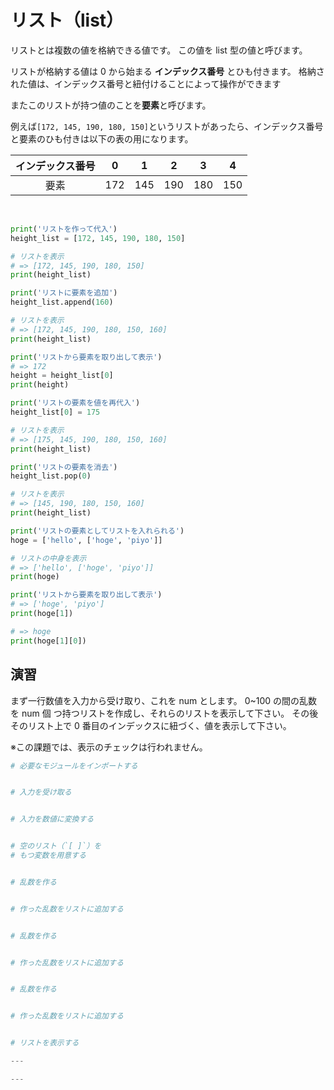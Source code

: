 # リスト（list）

リストとは複数の値を格納できる値です。
この値を list 型の値と呼びます。

リストが格納する値は 0 から始まる **インデックス番号** とひも付きます。
格納された値は、インデックス番号と紐付けることによって操作ができます

またこのリストが持つ値のことを**要素**と呼びます。

例えば`[172, 145, 190, 180, 150]`というリストがあったら、インデックス番号と要素のひも付きは以下の表の用になります。

| インデックス番号 |  0  |  1  |  2  |  3  |  4  |
| :--------------: | :-: | :-: | :-: | :-: | :-: |
|       要素       | 172 | 145 | 190 | 180 | 150 |

<br>

```py
print('リストを作って代入')
height_list = [172, 145, 190, 180, 150]

# リストを表示
# => [172, 145, 190, 180, 150]
print(height_list)

print('リストに要素を追加')
height_list.append(160)

# リストを表示
# => [172, 145, 190, 180, 150, 160]
print(height_list)

print('リストから要素を取り出して表示')
# => 172
height = height_list[0]
print(height)

print('リストの要素を値を再代入')
height_list[0] = 175

# リストを表示
# => [175, 145, 190, 180, 150, 160]
print(height_list)

print('リストの要素を消去')
height_list.pop(0)

# リストを表示
# => [145, 190, 180, 150, 160]
print(height_list)

print('リストの要素としてリストを入れられる')
hoge = ['hello', ['hoge', 'piyo']]

# リストの中身を表示
# => ['hello', ['hoge', 'piyo']]
print(hoge)

print('リストから要素を取り出して表示')
# => ['hoge', 'piyo']
print(hoge[1])

# => hoge
print(hoge[1][0])
```

## 演習

まず一行数値を入力から受け取り、これを num とします。
0~100 の間の乱数を num 個 つ持つリストを作成し、それらのリストを表示して下さい。
その後 そのリスト上で 0 番目のインデックスに紐づく、値を表示して下さい。

※この課題では、表示のチェックは行われません。

```py
# 必要なモジュールをインポートする


# 入力を受け取る


# 入力を数値に変換する


# 空のリスト（`[ ]`）を
# もつ変数を用意する


# 乱数を作る


# 作った乱数をリストに追加する


# 乱数を作る


# 作った乱数をリストに追加する


# 乱数を作る


# 作った乱数をリストに追加する


# リストを表示する

---

---
```

